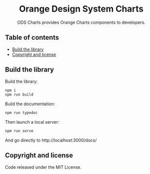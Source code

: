 <h1 align="center">Orange Design System Charts</h1>

<p align="center">
  ODS Charts provides Orange Charts components to developers.
</p>

## Table of contents

- [Build the library](#build-the-library)
- [Copyright and license](#copyright-and-license)

## Build the library

Build the library:

```bash
npm i
npm run build
```

Build the documentation:

```bash
npm run typedoc
```

Then launch a local server:

```bash
npm run serve
```

And go directly to http://localhost:3000/docs/

## Copyright and license

Code released under the MIT License.

